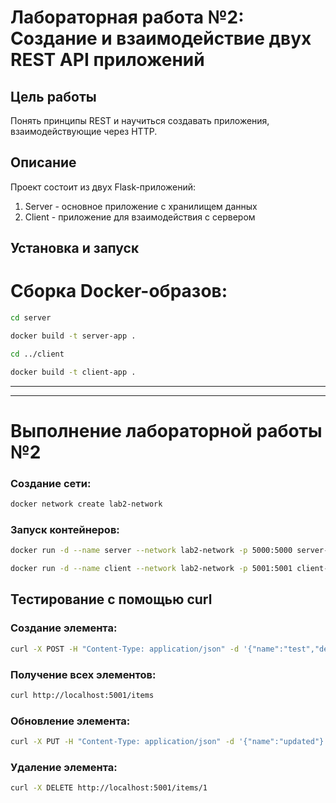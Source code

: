 # Лабораторная работа №2: Создание и взаимодействие двух REST API приложений

## Цель работы
Понять принципы REST и научиться создавать приложения, взаимодействующие через HTTP.

## Описание
Проект состоит из двух Flask-приложений:
1. Server - основное приложение с хранилищем данных
2. Client - приложение для взаимодействия с сервером

## Установка и запуск

# Сборка Docker-образов:
```bash
cd server

docker build -t server-app .

cd ../client 

docker build -t client-app .
```




***
***






# Выполнение лабораторной работы №2

### Создание сети:
```bash
docker network create lab2-network
```

### Запуск контейнеров:
```bash
docker run -d --name server --network lab2-network -p 5000:5000 server-app

docker run -d --name client --network lab2-network -p 5001:5001 client-app
```

## Тестирование с помощью curl

### Создание элемента:
```bash
curl -X POST -H "Content-Type: application/json" -d '{"name":"test","description":"test desc"}' http://localhost:5001/items
```

### Получение всех элементов:
```bash
curl http://localhost:5001/items
```

### Обновление элемента:
```bash
curl -X PUT -H "Content-Type: application/json" -d '{"name":"updated"}' http://localhost:5001/items/1
```

### Удаление элемента:
```bash
curl -X DELETE http://localhost:5001/items/1
```
